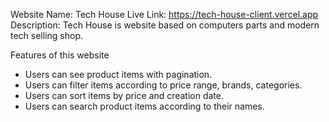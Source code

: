 Website Name: Tech House
Live Link: https://tech-house-client.vercel.app
Description: Tech House is website based on computers parts and modern tech selling shop.

Features of this website
- Users can see product items with pagination.
- Users can filter items according to price range, brands, categories.
- Users can sort items by price and creation date.
- Users can search product items according to their names.